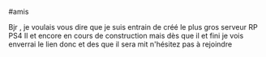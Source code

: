#amis

Bjr , je voulais vous dire que je suis entrain de créé le plus gros serveur RP PS4 
Il et encore en cours de construction mais dès que il et fini je vois enverrai le lien donc et des que il sera mit n'hésitez pas à rejoindre

